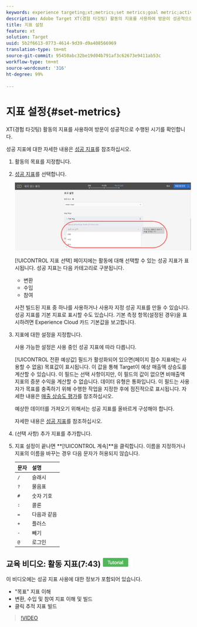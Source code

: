 ```yaml
---
keywords: experience targeting;xt;metrics;set metrics;goal metric;activity settings;success metric;conversion;revenue;engagement
description: Adobe Target XT(경험 타깃팅) 활동의 지표를 사용하여 방문이 성공적으로 수행된 시기를 확인합니다.
title: 지표 설정
feature: xt
solution: Target
uuid: 5b2f6613-0773-4614-9d39-d9a408566969
translation-type: tm+mt
source-git-commit: 95450abc32be19d04b791af3c62673e9411ab53c
workflow-type: tm+mt
source-wordcount: '316'
ht-degree: 99%

---
```



# 지표 설정{#set-metrics}

XT(경험 타깃팅) 활동의 지표를 사용하여 방문이 성공적으로 수행된 시기를 확인합니다.

성공 지표에 대한 자세한 내용은  [성공 지표](/help/c-activities/r-success-metrics/success-metrics.md#reference_D011575C85DA48E989A244593D9B9924)를 참조하십시오.

1. 활동의 목표를 지정합니다.
1. [성공 지표](/help/c-activities/r-success-metrics/success-metrics.md#reference_D011575C85DA48E989A244593D9B9924)를 선택합니다.

   ![성공 지표 선택](/help/c-activities/t-experience-target/t-xt-create/assets/ab_metrics-new.png)

   [!UICONTROL 지표 선택] 페이지에는 활동에 대해 선택할 수 있는 성공 지표가 표시됩니다. 성공 지표는 다음 카테고리로 구분됩니다.

   * 변환
   * 수입
   * 참여

   사전 빌드된 지표 중 하나를 사용하거나 사용자 지정 성공 지표를 만들 수 있습니다. 성공 지표를 기본 지표로 표시할 수도 있습니다. 기본 측정 항목(설정된 경우)을 표시하려면 Experience Cloud 카드 기본값을 보고합니다.
1. 지표에 대한 설정을 지정합니다.

   사용 가능한 설정은 사용 중인 성공 지표에 따라 다릅니다.

   [!UICONTROL 전환 예상값] 필드가 활성화되어 있으면(페이지 점수 지표에는 사용할 수 없음) 목표값이 표시됩니다. 이 값을 통해 Target이 예상 매출액 상승도를 계산할 수 있습니다. 이 필드는 선택 사항이지만, 이 필드의 값이 없으면 비매출액 지표의 증분 수익을 계산할 수 없습니다. 데이터 유형은 통화입니다. 이 필드는 사용자가 목표를 충족하기 위해 수행한 작업을 지정한 후에 점진적으로 표시됩니다. 자세한 내용은 [매출 상승도 평가](/help/administrating-target/r-target-account-preferences/estimating-lift-in-revenue.md)를 참조하십시오.

   예상한 데이터를 가져오기 위해서는 성공 지표를 올바르게 구성해야 합니다.

   자세한 내용은 [성공 지표](/help/c-activities/r-success-metrics/success-metrics.md#reference_D011575C85DA48E989A244593D9B9924)를 참조하십시오.
1. (선택 사항) 추가 지표를 추가합니다.
1. 지표 설정이 끝나면 **[!UICONTROL 계속]**을 클릭합니다.
이름을 지정하거나 지표의 이름을 바꾸는 경우 다음 문자가 허용되지 않습니다.

   | 문자 | 설명 |
   |--- |--- |
   | `/` | 슬래시 |
   | `?` | 물음표 |
   | `#` | 숫자 기호 |
   | `:` | 콜론 |
   | `=` | 다음과 같음 |
   | `+` | 플러스 |
   | `-` | 빼기 |
   | `@` | 로그인 |

## 교육 비디오: 활동 지표(7:43) ![자습서 배지](/help/assets/tutorial.png)


이 비디오에는 성공 지표 사용에 대한 정보가 포함되어 있습니다.

* &quot;목표&quot; 지표 이해
* 변환, 수입 및 참여 지표 이해 및 빌드
* 클릭 추적 지표 빌드

>[!VIDEO](https://video.tv.adobe.com/v/17380)
